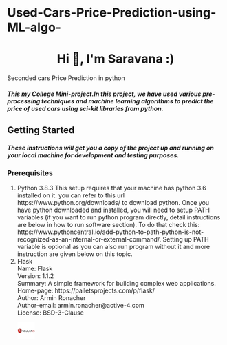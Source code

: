# Used-Cars-Price-Prediction-using-ML-algo-  
<h1 align="center">Hi 👋, I'm Saravana :)</h1>
Seconded cars Price Prediction in python
<h5>This my College Mini-project.In this project, we have used various pre-processing techniques and machine learning algorithms to predict the price of used cars using sci-kit libraries from python.</h5>
<h2>Getting Started</h2>
<h5>These instructions will get you a copy of the project up and running on your local machine for development and testing purposes.</h5>
<h3>Prerequisites</h3>
<ol>
<li>Python 3.8.3
This setup requires that your machine has python 3.6 installed on it. you can refer to this url https://www.python.org/downloads/ to download python. Once you have python downloaded and installed, you will need to setup PATH variables (if you want to run python program directly, detail instructions are below in how to run software section). To do that check this: https://www.pythoncentral.io/add-python-to-path-python-is-not-recognized-as-an-internal-or-external-command/.
Setting up PATH variable is optional as you can also run program without it and more instruction are given below on this topic.</li>
<li>Flask<br>
Name:  Flask<br>
Version: 1.1.2<br>
Summary: A simple framework for building complex web applications.<br>
Home-page: https://palletsprojects.com/p/flask/<br>
Author: Armin Ronacher<br>
Author-email: armin.ronacher@active-4.com<br>
License: BSD-3-Clause<br>
</li>
<p><a href="https://www.python.org/downloads/"> <img src="https://raw.githubusercontent.com/devicons/devicon/master/icons/angularjs/angularjs-original-wordmark.svg" alt="python" width="40" height="40"/> </a>

  
